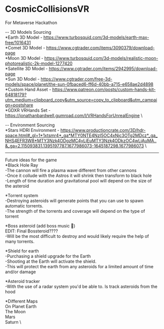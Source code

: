 # CosmicCollisionsVR
For Metaverse Hackathon

  -- 3D Models Sourcing \
   *Earth 3D Model - https://www.turbosquid.com/3d-models/earth-max-free/1016431 \
   *Comet 3D Model -  https://www.cgtrader.com/items/3090379/download-page \
   *Moon 3D Model - https://www.turbosquid.com/3d-models/realistic-moon-photorealistic-2k-model-1277420 \
   *Satellite 3D Model - https://www.cgtrader.com/items/2942995/download-page \
   *Sun 3D Model - https://www.cgtrader.com/free-3d-models/space/planet/the-sun-0fbaced6-ff6d-40bb-a715-e658ae2d4898 \
   *Custom Hand Asset - https://www.patreon.com/posts/custom-hands-kit-64818179?utm_medium=clipboard_copy&utm_source=copy_to_clipboard&utm_campaign=postshare \
  *GDXR VRHands Set  - https://jonathanbardwell.gumroad.com/l/VRHandsForUnrealEngine \
  
  -- Environment Sourcing \
   *Stars HDRI Environment - https://www.productioncrate.com/3D/hdr-space.html#_gl=1*1xtsmr4*_ga*MTY0NTE4NzI5OC4xNjc3OTg2MDcz*_ga_NHS4EFR3W8*MTY3Nzk4ODgzMC4yLjEuMTY3Nzk4ODkzOC4wLjAuMA..&_ga=2.115093831.1395197787.1677986073-1645187298.1677986073 \


------------------------

Future ideas for the game \
	*Black Hole Ray \
		-The cannon will fire a plasma wave different from other cannons \
		-Once it collude with the Astros it will shrink then transform to black hole \
		-Length of time duration and gravitational pool will depend on the size of the asteroid

*Torrent system \
	-Destroying asteroids will generate points that you can use to spawn automatic torrents. \
	-The strength of the torrents and coverage will depend on the type of torrent

*Boss asteroid (add boss music 🤣) \
EDIT: Final Bossteroid???? \
	-Will be the most difficult to destroy and would likely require the help of many torrents.

*Shield for earth \
	-Purchasing a shield upgrade for the Earth \
	-Shooting at the Earth will activate the shield. \
	-This will protect the earth from any asteroids for a limited amount of time and/or damage

*Asteroid tracker \
	-With the use of a radar system you'd be able to. Is track asteroids from the hood

*Different Maps \
On Planet Earth \
The Moon \
Mars \
Saturn \
